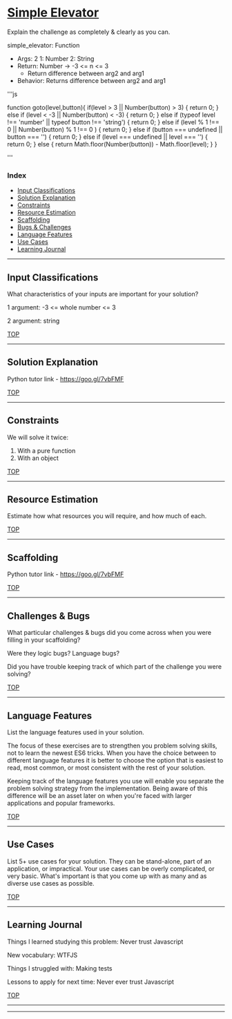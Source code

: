 # [Simple Elevator](https://www.codewars.com/kata/simple-elevator)

Explain the challenge as completely & clearly as you can.

simple_elevator: Function
* Args: 2
  1: Number
  2: String
* Return: Number -> -3 <= n <= 3
  * Return difference between arg2 and arg1
* Behavior: Returns difference between arg2 and arg1

'''js


  function goto(level,button){
    if(level > 3 || Number(button) > 3) {
    return 0;
    }  else if (level < -3 ||  Number(button) < -3) {
    return 0;
    }  else if (typeof level !== 'number' || typeof button !== 'string') {
    return 0;
      } else if (level % 1 !== 0 ||  Number(button) % 1 !== 0 ) {
    return 0;
    }  else if (button === undefined ||  button === '') {
    return 0;
    }  else if (level === undefined ||  level === '') {
    return 0;
    } else {
      return Math.floor(Number(button)) - Math.floor(level);
    }
  }


'''


### Index
* [Input Classifications](#input-classifications)
* [Solution Explanation](#solution-explanation)
* [Constraints](#constraints)
* [Resource Estimation](#resource-estimation)
* [Scaffolding](#scaffolding)
* [Bugs & Challenges](#bugs-challenges) 
* [Language Features](#language-features)
* [Use Cases](#use-cases)
* [Learning Journal](#learning-journal)

---

## Input Classifications

What characteristics of your inputs are important for your solution? 

1 argument: -3 <= whole number <= 3 

2 argument: string


[TOP](#index)

___

## Solution Explanation

Python tutor link - https://goo.gl/7vbFMF

[TOP](#index)

---

## Constraints

We will solve it twice:
1. With a pure function
2. With an object

[TOP](#index)

___


## Resource Estimation

Estimate how what resources you will require, and how much of each.  


[TOP](#index)

___

## Scaffolding

Python tutor link - https://goo.gl/7vbFMF

[TOP](#index)

___

## Challenges & Bugs

What particular challenges & bugs did you come across when you were filling in your scaffolding?

Were they logic bugs? Language bugs? 

Did you have trouble keeping track of which part of the challenge you were solving?

[TOP](#index)

___

## Language Features

List the language features used in your solution.

The focus of these exercises are to strengthen you problem solving skills, not to learn the newest ES6 tricks. When you have the choice between to different language features it is better to choose the option that is easiest to read, most common, or most consistent with the rest of your solution.  

Keeping track of the language features you use will enable you separate the problem solving strategy from the implementation.  Being aware of this difference will be an asset later on when you're faced with larger applications and popular frameworks.

[TOP](#index)

---
## Use Cases

List 5+ use cases for your solution.  They can be stand-alone, part of an application, or impractical.  Your use cases can be overly complicated, or very basic. What's important is that you come up with as many and as diverse use cases as possible.


[TOP](#index)

---

## Learning Journal

Things I learned studying this problem: Never trust Javascript


New vocabulary: WTFJS


Things I struggled with: Making tests


Lessons to apply for next time: Never ever trust Javascript



[TOP](#index)

___
___


